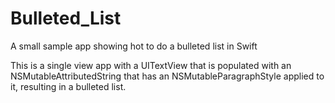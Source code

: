 # Bulleted_List
A small sample app showing hot to do a bulleted list in Swift

This is a single view app with a UITextView that is populated with an NSMutableAttributedString that has an NSMutableParagraphStyle applied to it, resulting in a bulleted list. 
